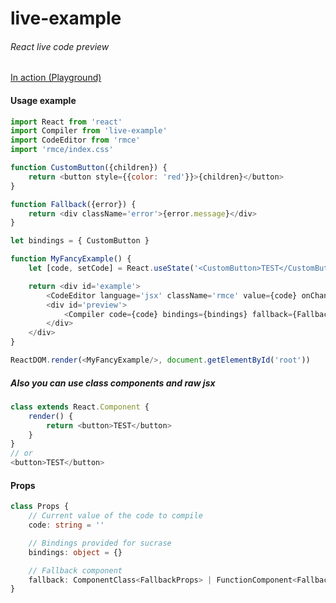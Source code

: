 # live-example
###### React live code preview

[In action (Playground)](https://midnightcoder-pro.github.io/live-example)

#### Usage example
```js
import React from 'react'
import Compiler from 'live-example'
import CodeEditor from 'rmce'
import 'rmce/index.css'

function CustomButton({children}) {
	return <button style={{color: 'red'}}>{children}</button>
}

function Fallback({error}) {
	return <div className='error'>{error.message}</div>
}

let bindings = { CustomButton }

function MyFancyExample() {
	let [code, setCode] = React.useState('<CustomButton>TEST</CustomButton>')

	return <div id='example'>
		<CodeEditor language='jsx' className='rmce' value={code} onChange={setCode}/>
		<div id='preview'>
			<Compiler code={code} bindings={bindings} fallback={Fallback}/>
		</div>
	</div>
}

ReactDOM.render(<MyFancyExample/>, document.getElementById('root'))
```

##### Also you can use class components and raw jsx
```js
class extends React.Component {
	render() {
		return <button>TEST</button>
	}
}
// or
<button>TEST</button>
```

#### Props
```ts
class Props {
	// Current value of the code to compile
	code: string = ''

	// Bindings provided for sucrase
	bindings: object = {}

	// Fallback component
	fallback: ComponentClass<FallbackProps> | FunctionComponent<FallbackProps> = () => null
}
```